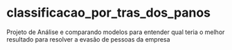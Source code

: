 # classificacao_por_tras_dos_panos
Projeto de Análise e comparando modelos para entender qual teria o melhor resultado para resolver a evasão de pessoas da empresa
